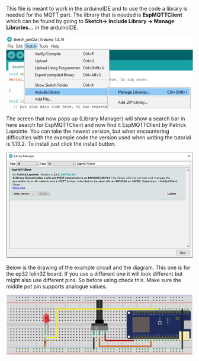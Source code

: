 This file is meant to work in the arduinoIDE and to use the code a library is needed for the MQTT part.
The library that is needed is **EspMQTTClient** which can be found by going to **Sketch-> Include Library -> Manage Libraries...** in the arduinoIDE.

![alt text](https://github.com/utwente-interaction-lab/MQTT-Communication/blob/main/Images%20Tutorial/LocationLibraryManager.png)

The screen that now pops up (Library Manager) will show a search bar in here search for EspMQTTClient and now find it EspMQTTClient by Patrick Lapointe.
You can take the newest version, but when encountering difficulties with the example code the version used when writing the tutorial is 1.13.2.
To install just click the install button.


![alt text](https://github.com/utwente-interaction-lab/MQTT-Communication/blob/main/Images%20Tutorial/EspMQTTClient.png)

Below is the drawing of the example circuit and the diagram. This one is for the ep32 lolin32 board. 
If you use a different one it will look different but might also use different pins.
So before using check this. Make sure the middle pot pin supports analogue values.

![alt text](https://github.com/utwente-interaction-lab/MQTT-Communication/blob/main/Images%20Tutorial/SchemaLolin32.png)
